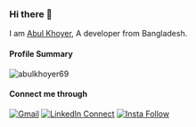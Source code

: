 ### Hi there 👋

I am [Abul Khoyer](https://abulkhoyer.com), A developer from Bangladesh.

#### Profile Summary

<img src="https://github-readme-stats.vercel.app/api?username=abulkhoyer69&show_icons=true" alt="abulkhoyer69" />

#### Connect me through

[![Gmail](https://img.shields.io/badge/%20-Send%20Mail-black?color=14171A&labelColor=ef5350&logo=gmail&logoColor=ffffff)](mailto:abulkhoyer69@gmail.com?subject=From%20GitHub&body=Hi,%20there.%20Found%20you%20from%20GitHub.)
[![LinkedIn Connect](https://img.shields.io/badge/%20-Connect-black?color=14171A&labelColor=0e76a8&logo=linkedin&logoColor=ffffff)](https://www.linkedin.com/in/abulkhoyer69/)
[![Insta Follow](https://img.shields.io/badge/%20-Follow-black?color=14171A&labelColor=d81b60&logo=instagram&logoColor=ffffff)](https://www.instagram.com/pro.khoyer/)
